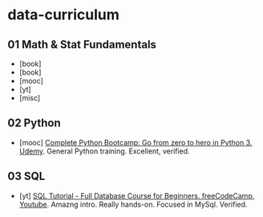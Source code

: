# data-curriculum
## 01 Math & Stat Fundamentals
- [book]
- [book]
- [mooc]
- [yt]
- [misc]
## 02 Python
- [mooc] [Complete Python Bootcamp: Go from zero to hero in Python 3. Udemy](https://www.udemy.com/course/complete-python-bootcamp/). General Python training. Excellent, verified.

## 03 SQL
- [yt] [SQL Tutorial - Full Database Course for Beginners. freeCodeCamp, Youtube](https://www.youtube.com/watch?v=HXV3zeQKqGY). Amazng intro. Really hands-on. Focused in MySql. Verified. 
